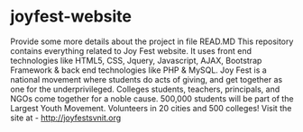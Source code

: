 # joyfest-website
Provide some more details about the project in file READ.MD
This repository contains everything related to Joy Fest website. It uses front end technologies like HTML5, CSS, Jquery, Javascript, AJAX, Bootstrap Framework &amp; back end technologies like PHP &amp; MySQL. Joy Fest is a national movement where students do acts of giving, and get together as one for the underprivileged. Colleges students, teachers, principals, and NGOs come together for a noble cause. 500,000 students will be part of the Largest Youth Movement. Volunteers in 20 cities and 500 colleges!
Visit the site at - http://joyfestsvnit.org
